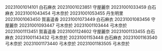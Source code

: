20231001014101 白石麻衣
20231001023851 守屋麗奈
20231001033459 白石麻衣
20231001043454 弓木奈於
20231001053455 丹生明里
20231001063450 賀喜遥香
20231001073449 白石麻衣
20231001083456 守屋麗奈
20231001093447 弓木奈於
20231001103444 弓木奈於
20231001113451 賀喜遥香
20231001124602 守屋麗奈
20231001133455 白石麻衣
20231001143432 弓木奈於
20231001153448 白石麻衣
20231001163540 弓木奈於
20231001173440 弓木奈於
20231001183505 弓木奈於
